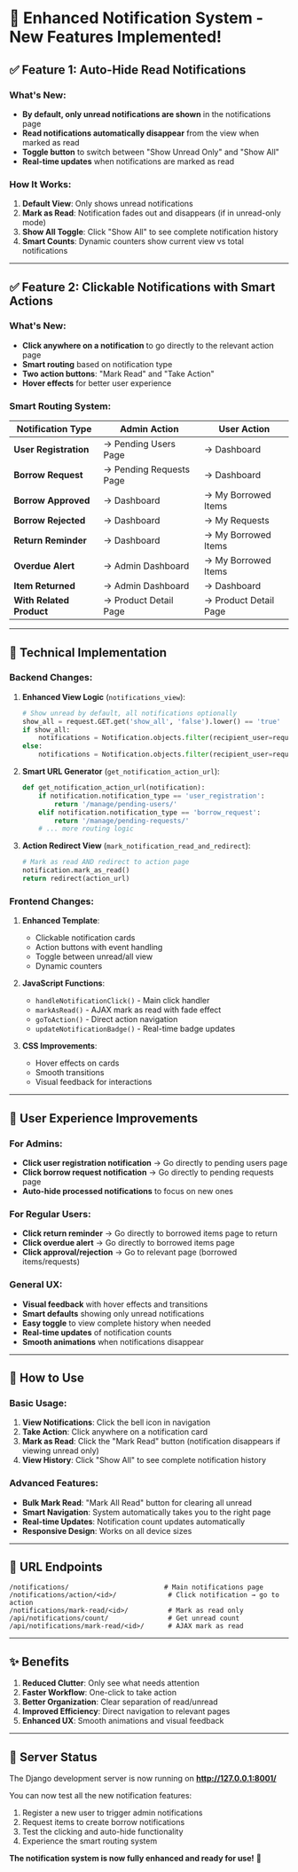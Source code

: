 # 🎉 Enhanced Notification System - New Features Implemented!

## ✅ **Feature 1: Auto-Hide Read Notifications**

### What's New:
- **By default, only unread notifications are shown** in the notifications page
- **Read notifications automatically disappear** from the view when marked as read
- **Toggle button** to switch between "Show Unread Only" and "Show All"
- **Real-time updates** when notifications are marked as read

### How It Works:
1. **Default View**: Only shows unread notifications
2. **Mark as Read**: Notification fades out and disappears (if in unread-only mode)
3. **Show All Toggle**: Click "Show All" to see complete notification history
4. **Smart Counts**: Dynamic counters show current view vs total notifications

---

## ✅ **Feature 2: Clickable Notifications with Smart Actions**

### What's New:
- **Click anywhere on a notification** to go directly to the relevant action page
- **Smart routing** based on notification type
- **Two action buttons**: "Mark Read" and "Take Action"
- **Hover effects** for better user experience

### Smart Routing System:

| Notification Type | Admin Action | User Action |
|-------------------|-------------|-------------|
| **User Registration** | → Pending Users Page | → Dashboard |
| **Borrow Request** | → Pending Requests Page | → Dashboard |
| **Borrow Approved** | → Dashboard | → My Borrowed Items |
| **Borrow Rejected** | → Dashboard | → My Requests |
| **Return Reminder** | → Dashboard | → My Borrowed Items |
| **Overdue Alert** | → Admin Dashboard | → My Borrowed Items |
| **Item Returned** | → Admin Dashboard | → Dashboard |
| **With Related Product** | → Product Detail Page | → Product Detail Page |

---

## 🔧 **Technical Implementation**

### Backend Changes:

1. **Enhanced View Logic** (`notifications_view`):
   ```python
   # Show unread by default, all notifications optionally
   show_all = request.GET.get('show_all', 'false').lower() == 'true'
   if show_all:
       notifications = Notification.objects.filter(recipient_user=request.user)
   else:
       notifications = Notification.objects.filter(recipient_user=request.user, is_read=False)
   ```

2. **Smart URL Generator** (`get_notification_action_url`):
   ```python
   def get_notification_action_url(notification):
       if notification.notification_type == 'user_registration':
           return '/manage/pending-users/'
       elif notification.notification_type == 'borrow_request':
           return '/manage/pending-requests/'
       # ... more routing logic
   ```

3. **Action Redirect View** (`mark_notification_read_and_redirect`):
   ```python
   # Mark as read AND redirect to action page
   notification.mark_as_read()
   return redirect(action_url)
   ```

### Frontend Changes:

1. **Enhanced Template**:
   - Clickable notification cards
   - Action buttons with event handling
   - Toggle between unread/all view
   - Dynamic counters

2. **JavaScript Functions**:
   - `handleNotificationClick()` - Main click handler
   - `markAsRead()` - AJAX mark as read with fade effect
   - `goToAction()` - Direct action navigation
   - `updateNotificationBadge()` - Real-time badge updates

3. **CSS Improvements**:
   - Hover effects on cards
   - Smooth transitions
   - Visual feedback for interactions

---

## 🚀 **User Experience Improvements**

### For Admins:
- **Click user registration notification** → Go directly to pending users page
- **Click borrow request notification** → Go directly to pending requests page
- **Auto-hide processed notifications** to focus on new ones

### For Regular Users:
- **Click return reminder** → Go directly to borrowed items page to return
- **Click overdue alert** → Go directly to borrowed items page
- **Click approval/rejection** → Go to relevant page (borrowed items/requests)

### General UX:
- **Visual feedback** with hover effects and transitions
- **Smart defaults** showing only unread notifications
- **Easy toggle** to view complete history when needed
- **Real-time updates** of notification counts
- **Smooth animations** when notifications disappear

---

## 📱 **How to Use**

### Basic Usage:
1. **View Notifications**: Click the bell icon in navigation
2. **Take Action**: Click anywhere on a notification card
3. **Mark as Read**: Click the "Mark Read" button (notification disappears if viewing unread only)
4. **View History**: Click "Show All" to see complete notification history

### Advanced Features:
- **Bulk Mark Read**: "Mark All Read" button for clearing all unread
- **Smart Navigation**: System automatically takes you to the right page
- **Real-time Updates**: Notification count updates automatically
- **Responsive Design**: Works on all device sizes

---

## 🎯 **URL Endpoints**

```
/notifications/                        # Main notifications page
/notifications/action/<id>/             # Click notification → go to action
/notifications/mark-read/<id>/          # Mark as read only
/api/notifications/count/               # Get unread count
/api/notifications/mark-read/<id>/      # AJAX mark as read
```

---

## ✨ **Benefits**

1. **Reduced Clutter**: Only see what needs attention
2. **Faster Workflow**: One-click to take action
3. **Better Organization**: Clear separation of read/unread
4. **Improved Efficiency**: Direct navigation to relevant pages
5. **Enhanced UX**: Smooth animations and visual feedback

---

## 🔄 **Server Status**

The Django development server is now running on **http://127.0.0.1:8001/**

You can now test all the new notification features:
1. Register a new user to trigger admin notifications
2. Request items to create borrow notifications  
3. Test the clicking and auto-hide functionality
4. Experience the smart routing system

**The notification system is now fully enhanced and ready for use!** 🎉
